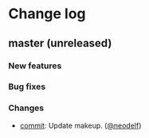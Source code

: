 # Change log

## master (unreleased)

### New features

### Bug fixes

### Changes

* [commit](https://github.com/Neodelf/lecter/commit/73e0ed69cf8e1773abed9e9b735e0742aa63dade): Update makeup. ([@neodelf][])

[@neodelf]: https://github.com/neodelf

